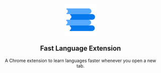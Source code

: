 <div align="center">
  <img width="100px" src="./public/logo/logo.png" align="center" alt="GitHub Readme Stats" />

  <h2 align="center">Fast Language Extension</h2>

  <p align="center">A Chrome extension to learn languages faster whenever you open a new tab.</p>
</div>
